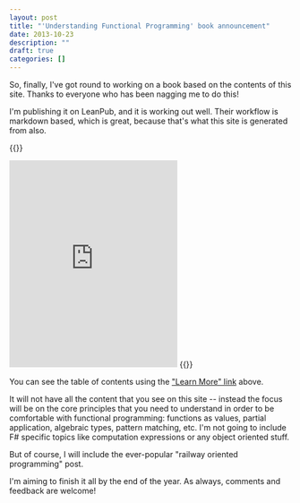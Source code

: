 ```yaml
---
layout: post
title: "'Understanding Functional Programming' book announcement"
date: 2013-10-23
description: ""
draft: true
categories: []
---
```



So, finally, I've got round to working on a book based on the contents of this site.  Thanks to everyone who has been nagging me to do this!

I'm publishing it on LeanPub, and it is working out well. Their workflow is markdown based, which is great, because that's what this site is generated from also.

{{<rawtable>}}
<iframe style="" width="300" height="370" src="https://leanpub.com/understandingfunctionalprogramming/embed" frameborder="0" allowtransparency="true"></iframe>
{{</rawtable>}}

You can see the table of contents using the ["Learn More" link](https://leanpub.com/understandingfunctionalprogramming?utm_campaign=understandingfunctionalprogramming) above.

It will not have all the content that you see on this site -- instead the focus will be on the core principles that you need to understand in order to be comfortable with functional programming:
functions as values, partial application, algebraic types, pattern matching, etc.  I'm not going to include F# specific topics like computation expressions or any object oriented stuff.

But of course, I will include the ever-popular "railway oriented programming" post.

I'm aiming to finish it all by the end of the year.  As always, comments and feedback are welcome!

